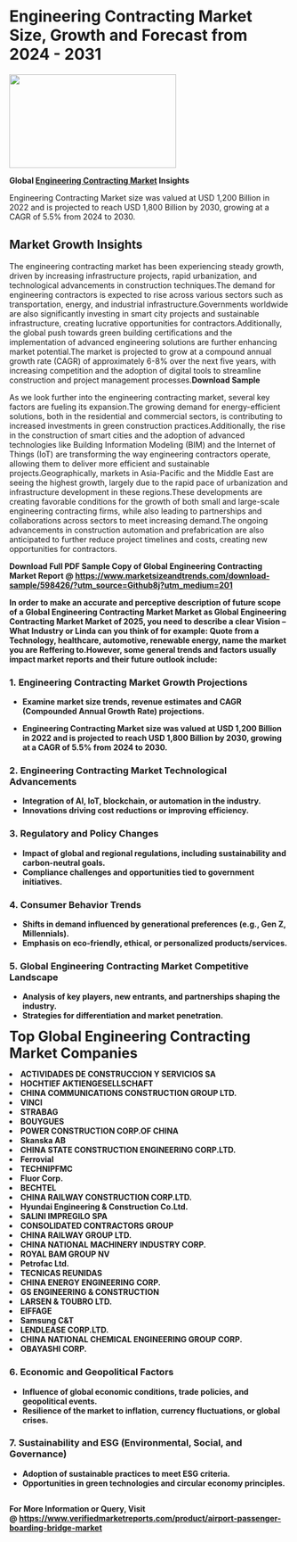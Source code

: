 <H1>Engineering Contracting Market Size, Growth and Forecast from 2024 - 2031</H1><img class="aligncenter size-medium wp-image-584254" src="https://thirdeyenews.in/wp-content/uploads/2024/09/Global-Market-Research-300x168.jpeg" alt="" width="300" height="168" /><p><strong>Global&nbsp;<a href="https://www.marketsizeandtrends.com/download-sample/598426/?utm_source=Github8j?utm_medium=201">Engineering Contracting Market</a> Insights</strong></p><p>Engineering Contracting Market size was valued at USD 1,200 Billion in 2022 and is projected to reach USD 1,800 Billion by 2030, growing at a CAGR of 5.5% from 2024 to 2030.</p><p><h2>Market Growth Insights</h2> <p>The engineering contracting market has been experiencing steady growth, driven by increasing infrastructure projects, rapid urbanization, and technological advancements in construction techniques.The demand for engineering contractors is expected to rise across various sectors such as transportation, energy, and industrial infrastructure.Governments worldwide are also significantly investing in smart city projects and sustainable infrastructure, creating lucrative opportunities for contractors.Additionally, the global push towards green building certifications and the implementation of advanced engineering solutions are further enhancing market potential.The market is projected to grow at a compound annual growth rate (CAGR) of approximately 6-8% over the next five years, with increasing competition and the adoption of digital tools to streamline construction and project management processes.<strong>Download Sample</strong></p> <p>As we look further into the engineering contracting market, several key factors are fueling its expansion.The growing demand for energy-efficient solutions, both in the residential and commercial sectors, is contributing to increased investments in green construction practices.Additionally, the rise in the construction of smart cities and the adoption of advanced technologies like Building Information Modeling (BIM) and the Internet of Things (IoT) are transforming the way engineering contractors operate, allowing them to deliver more efficient and sustainable projects.Geographically, markets in Asia-Pacific and the Middle East are seeing the highest growth, largely due to the rapid pace of urbanization and infrastructure development in these regions.These developments are creating favorable conditions for the growth of both small and large-scale engineering contracting firms, while also leading to partnerships and collaborations across sectors to meet increasing demand.The ongoing advancements in construction automation and prefabrication are also anticipated to further reduce project timelines and costs, creating new opportunities for contractors.<strong></p><p><span class=""><strong>Download Full PDF Sample Copy of Global Engineering Contracting Market Report</strong> @ <a href="https://www.marketsizeandtrends.com/download-sample/598426/?utm_source=Github8j?utm_medium=201" target="_blank">https://www.marketsizeandtrends.com/download-sample/598426/?utm_source=Github8j?utm_medium=201</a></span></p><p>In order to make an accurate and perceptive description of future scope of a Global&nbsp;Engineering Contracting Market Market as Global&nbsp;Engineering Contracting Market Market of 2025, you need to describe a clear Vision &ndash; What Industry or Linda can you think of for example: Quote from a Technology, healthcare, automotive, renewable energy, name the market you are Reffering to.However, some general trends and factors usually impact market reports and their future outlook include:</p><h3>1.&nbsp;<strong>Engineering Contracting Market Growth Projections</strong></h3><ul><li>Examine market size trends, revenue estimates and CAGR (Compounded Annual Growth Rate) projections.</li><li><p>Engineering Contracting Market size was valued at USD 1,200 Billion in 2022 and is projected to reach USD 1,800 Billion by 2030, growing at a CAGR of 5.5% from 2024 to 2030.</p></li></ul><h3>2.&nbsp;<strong>Engineering Contracting Market Technological Advancements</strong></h3><ul><li>Integration of AI, IoT, blockchain, or automation in the industry.</li><li>Innovations driving cost reductions or improving efficiency.</li></ul><h3>3.&nbsp;<strong>Regulatory and Policy Changes</strong></h3><ul><li>Impact of global and regional regulations, including sustainability and carbon-neutral goals.</li><li>Compliance challenges and opportunities tied to government initiatives.</li></ul><h3>4.&nbsp;<strong>Consumer Behavior Trends</strong></h3><ul><li>Shifts in demand influenced by generational preferences (e.g., Gen Z, Millennials).</li><li>Emphasis on eco-friendly, ethical, or personalized products/services.</li></ul><h3>5.&nbsp;<strong>Global Engineering Contracting Market Competitive Landscape</strong></h3><ul><li>Analysis of key players, new entrants, and partnerships shaping the industry.</li><li>Strategies for differentiation and market penetration.</li></ul><p data-pm-slice="1 1 []"><span style="color: inherit; font-family: inherit; font-size: 25px;">Top Global Engineering Contracting Market Companies</span></p><div class="" data-test-id=""><p><li>ACTIVIDADES DE CONSTRUCCION Y SERVICIOS SA</li><li> HOCHTIEF AKTIENGESELLSCHAFT</li><li> CHINA COMMUNICATIONS CONSTRUCTION GROUP LTD.</li><li> VINCI</li><li> STRABAG</li><li> BOUYGUES</li><li> POWER CONSTRUCTION CORP.OF CHINA</li><li> Skanska AB</li><li> CHINA STATE CONSTRUCTION ENGINEERING CORP.LTD.</li><li> Ferrovial</li><li> TECHNIPFMC</li><li> Fluor Corp.</li><li> BECHTEL</li><li> CHINA RAILWAY CONSTRUCTION CORP.LTD.</li><li> Hyundai Engineering & Construction Co.Ltd.</li><li> SALINI IMPREGILO SPA</li><li> CONSOLIDATED CONTRACTORS GROUP</li><li> CHINA RAILWAY GROUP LTD.</li><li> CHINA NATIONAL MACHINERY INDUSTRY CORP.</li><li> ROYAL BAM GROUP NV</li><li> Petrofac Ltd.</li><li> TECNICAS REUNIDAS</li><li> CHINA ENERGY ENGINEERING CORP.</li><li> GS ENGINEERING & CONSTRUCTION</li><li> LARSEN & TOUBRO LTD.</li><li> EIFFAGE</li><li> Samsung C&T</li><li> LENDLEASE CORP.LTD.</li><li> CHINA NATIONAL CHEMICAL ENGINEERING GROUP CORP.</li><li> OBAYASHI CORP.</li></p></div><h3>6.&nbsp;<strong>Economic and Geopolitical Factors</strong></h3><ul><li>Influence of global economic conditions, trade policies, and geopolitical events.</li><li>Resilience of the market to inflation, currency fluctuations, or global crises.</li></ul><h3>7.&nbsp;<strong>Sustainability and ESG (Environmental, Social, and Governance)</strong></h3><ul><li>Adoption of sustainable practices to meet ESG criteria.</li><li>Opportunities in green technologies and circular economy principles.</li></ul><h2><strong style="font-size: 14px;">For More Information or Query, Visit @&nbsp;</strong><a style="background-color: #ffffff; font-size: 14px;" href="https://www.marketsizeandtrends.com/report/engineering-contracting-market/" target="_blank">https://www.verifiedmarketreports.com/product/airport-passenger-boarding-bridge-market</a></h2>